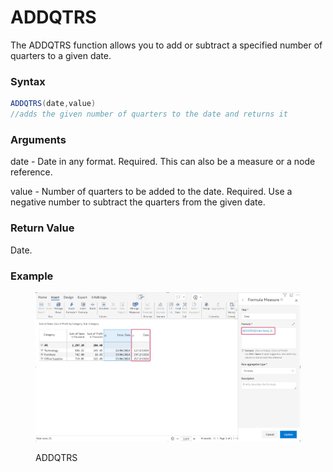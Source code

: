 # ADDQTRS

The ADDQTRS function allows you to add or subtract a specified number of quarters to a given date.

### Syntax <a href="#syntax" id="syntax"></a>

```java
ADDQTRS(date,value)
//adds the given number of quarters to the date and returns it
```

### Arguments <a href="#arguments" id="arguments"></a>

date - Date in any format. Required. This can also be a measure or a node reference.

value - Number of quarters to be added to the date. Required. Use a negative number to subtract the quarters from the given date.

### Return Value <a href="#return-value" id="return-value"></a>

Date.

### Example <a href="#example" id="example"></a>

<figure><img src="../../.gitbook/assets/image (722) (2).png" alt=""><figcaption><p>ADDQTRS</p></figcaption></figure>
